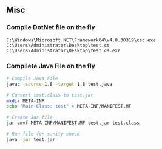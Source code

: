 ## Misc
### Compile DotNet file on the fly 
```batch
C:\Windows\Microsoft.NET\Framework64\v4.0.30319\csc.exe C:\Users\Administrator\Desktop\test.cs
C:\Users\Administrator\Desktop\test.cs.exe
```

### Compilete Java File on the fly
```bash
# Compile Java File
javac -source 1.8 -target 1.8 test.java

# Convert test.class to test.jar 
mkdir META-INF
echo "Main-Class: test" > META-INF/MANIFEST.MF

# Create Jar file
jar cmvf META-INF/MANIFEST.MF test.jar test.class

# Run file for sanity check
java -jar test.jar
```